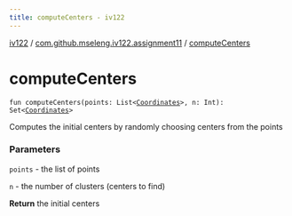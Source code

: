 ```yaml
---
title: computeCenters - iv122
---
```


[iv122](../index.md) / [com.github.mseleng.iv122.assignment11](index.md) / [computeCenters](.)

# computeCenters

`fun computeCenters(points: List<`[`Coordinates`](../com.github.mseleng.iv122.util/-coordinates/index.md)`>, n: Int): Set<`[`Coordinates`](../com.github.mseleng.iv122.util/-coordinates/index.md)`>`

Computes the initial centers by randomly choosing centers from the points

### Parameters

`points` - the list of points

`n` - the number of clusters (centers to find)

**Return**
the initial centers

